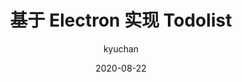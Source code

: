 ---
layout: post
title: "基于 Electron 实现 Todolist"
subtitle: ""
date: 2020-08-22
author: "kyuchan"
header-img: "img/post-bg.jpg"
tags:
  - electron
  - todolist
---